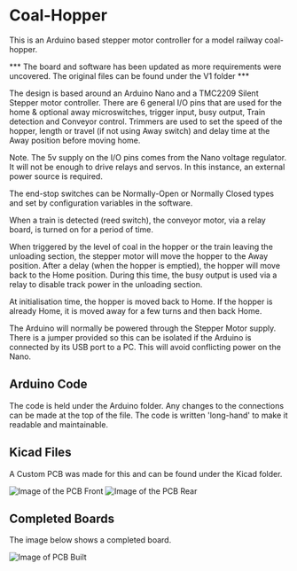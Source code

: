 # Coal-Hopper
This is an Arduino based stepper motor controller for a model railway coal-hopper.

*** The board and software has been updated as more requirements were uncovered. The original files can be found under the V1 folder ***

The design is based around an Arduino Nano and a TMC2209 Silent Stepper motor controller. There are 6 general I/O pins that are used for the home & optional away microswitches, trigger input, busy output, Train detection and Conveyor control. Trimmers are used to set the speed of the hopper, length or travel (if not using Away switch) and delay time at the Away position before moving home.

Note. The 5v supply on the I/O pins comes from the Nano voltage regulator. It will not be enough to drive relays and servos. In this instance, an external power source is required.

The end-stop switches can be Normally-Open or Normally Closed types and set by configuration variables in the software. 

When a train is detected (reed switch), the conveyor motor, via a relay board, is turned on for a period of time.

When triggered by the level of coal in the hopper or the train leaving the unloading section, the stepper motor will move the hopper to the Away position. After a delay (when the hopper is emptied), the hopper will move back to the Home position. During this time, the busy output is used via a relay to disable track power in the unloading section. 

At initialisation time, the hopper is moved back to Home. If the hopper is already Home, it is moved away for a few turns and then back Home.

The Arduino will normally be powered through the Stepper Motor supply. There is a jumper provided so this can be isolated if the Arduino is connected by its USB port to a PC. This will avoid conflicting power on the Nano.

## Arduino Code
The code is held under the Arduino folder. Any changes to the connections can be made at the top of the file. The code is written 'long-hand' to make it readable and maintainable.

## Kicad Files
A Custom PCB was made for this and can be found under the Kicad folder.

![Image of the PCB Front](Images/pcb-v2-front.png)
![Image of the PCB Rear](Images/pcb-v2-back.png)

## Completed Boards
The image below shows a completed board. 

![Image of PCB Built](Images/pcb-v2-built.png)

